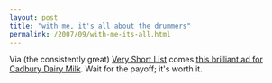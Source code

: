 ```yaml
---
layout: post
title: "with me, it's all about the drummers"
permalink: /2007/09/with-me-its-all.html
---
```


<p>Via (the consistently great) <a href="http://www.veryshortlist.com/">Very Short List</a> comes <a href="http://www.aglassandahalffullproductions.com/">this brilliant ad for Cadbury Dairy Milk</a>.  Wait for the payoff; it's worth it.</p>



